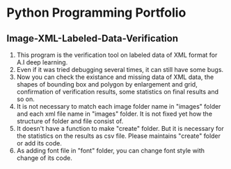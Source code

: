# Python Programming Portfolio

## Image-XML-Labeled-Data-Verification

1. This program is the verification tool on labeled data of XML format for A.I deep learning.
2. Even if it was tried debugging several times, it can still have some bugs.
3. Now you can check the existance and missing data of XML data, the shapes of bounding box and polygon by enlargement and grid, confirmation of verification results, some statistics on final results and so on.
4. It is not necessary to match each image folder name in "images" folder and each xml file name in "images" folder.
   It is not fixed yet how the structure of folder and file consist of.
5. It doesn't have a function to make "create" folder. But it is necessary for the statistics on the results as csv file.
   Please maintains "create" folder or add its code.
6. As adding font file in "font" folder, you can change font style with change of its code.